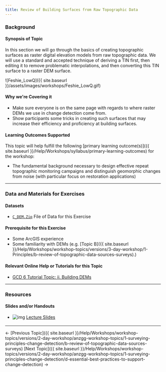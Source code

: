 ```yaml
---
title: Review of Building Surfaces from Raw Topographic Data
---
```


### Background

#### Synopsis of Topic

In this section we will go through the basics of creating topographic surfaces as raster digital elevation models from raw topographic data. We will use a standard and accepted technique of deriving a TIN first, then editing it to remove problematic interpolations, and then converting this TIN surface to a raster DEM surface.

![Feshie_LowQ]({{ site.baseurl }}/assets/images/workshops/Feshie_LowQ.gif)

#### Why we're Covering it

- Make sure everyone is on the same page with regards to where raster DEMs we use in change detection come from.
- Show participants some tricks in creating such surfaces that may increase their efficiency and proficiency at building surfaces.

#### Learning Outcomes Supported

This topic will help fulfill the following [primary learning outcome(s)]({{ site.baseurl }}/Help/Workshops/syllabus/primary-learning-outcomes) for the workshop:

- The fundamental background necessary to design effective repeat topographic monitoring campaigns and distinguish geomorphic changes from noise (with particular focus on restoration applications)

------

### Data and Materials for Exercises

#### Datasets

- [`C_DEM.Zip`](http://etal.usu.edu/GCD/Workshop/2014_ANZGG/Excercises/C_DEM.zip) File of Data for this Exercise 

#### Prerequisite for this Exercise

- Some ArcGIS experience
- Some familiarity with DEMs (e.g. [Topic B]({{ site.baseurl }}/Help/Workshops/workshop-topics/versions/3-day-workshop/1-Principles/b-review-of-topographic-data-sources-surveys).)

#### Relevant Online Help or Tutorials for this Topic

- [GCD 6 Tutorial Topic: ii. Building DEMs](http://gcd6help.joewheaton.org/tutorials--how-to/ii-building-dems)

------

### Resources

#### Slides and/or Handouts

- ![img](http://gcdworkshop.joewheaton.org/_/rsrc/1417218393486/workshop-topics/versions/3-day-workshop/1-Principles/c-review-of-building-surfaces-from-raw-data/pdfIcon.png)  [Lecture Slides](http://etal.usu.edu/GCD/Workshop/2014_ANZGG/C_DEM_Excercises.pdf)  

#### 

------

← [Previous Topic]({{ site.baseurl }}/Help/Workshops/workshop-topics/versions/2-day-workshop/anzgg-workshop-topics/1-surveying-principles-change-detection/b-review-of-topographic-data-sources-surveys)            [Next Topic]({{ site.baseurl }}/Help/Workshops/workshop-topics/versions/2-day-workshop/anzgg-workshop-topics/1-surveying-principles-change-detection/d-essential-best-practices-to-support-change-detection) →